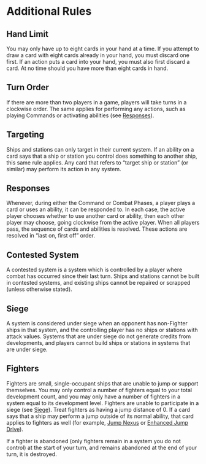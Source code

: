 # Additional Rules

## Hand Limit

You may only have up to eight cards in your hand at a time. If you attempt to draw a card with eight cards already in your hand, you must discard one first. If an action puts a card into your hand, you must also first discard a card. At no time should you have more than eight cards in hand.

## Turn Order

If there are more than two players in a game, players will take turns in a clockwise order. The same applies for performing any actions, such as playing Commands or activating abilities (see [Responses](/etc/additional-rules.html#responses)).

## Targeting

Ships and stations can only target in their current system. If an ability on a card says that a ship or station you control does something to another ship, this same rule applies. Any card that refers to “target ship or station” (or similar) may perform its action in any system.

## Responses

Whenever, during either the Command or Combat Phases, a player plays a card or uses an ability, it can be responded to. In each case, the active player chooses whether to use another card or ability, then each other player may choose, going clockwise from the active player. When all players pass, the sequence of cards and abilities is resolved. These actions are resolved in “last on, first off” order. 

## Contested System

A contested system is a system which is controlled by a player where combat has occurred since their last turn. Ships and stations cannot be built in contested systems, and existing ships cannot be repaired or scrapped (unless otherwise stated).

## Siege

A system is considered under siege when an opponent has non-Fighter ships in that system, and the controlling player has no ships or stations with attack values. Systems that are under siege do not generate credits from developments, and players cannot build ships or stations in systems that are under siege.

## Fighters

Fighters are small, single-occupant ships that are unable to jump or support themselves. You may only control a number of fighters equal to your total development count, and you may only have a number of fighters in a system equal to its development level. Fighters are unable to participate in a siege (see [Siege](/etc/additional-rules.html#siege)). Treat fighters as having a jump distance of 0. If a card says that a ship may perform a jump outside of its normal ability, that card applies to fighters as well (for example, [Jump Nexus](https://www.starcomgame.com/card-database?selectedCard=Jump_Nexus) or [Enhanced Jump Drive](https://www.starcomgame.com/card-database?selectedCard=Enhanced_Jump_Drive)).

If a fighter is abandoned (only fighters remain in a system you do not control) at the start of your turn, and remains abandoned at the end of your turn, it is destroyed.
